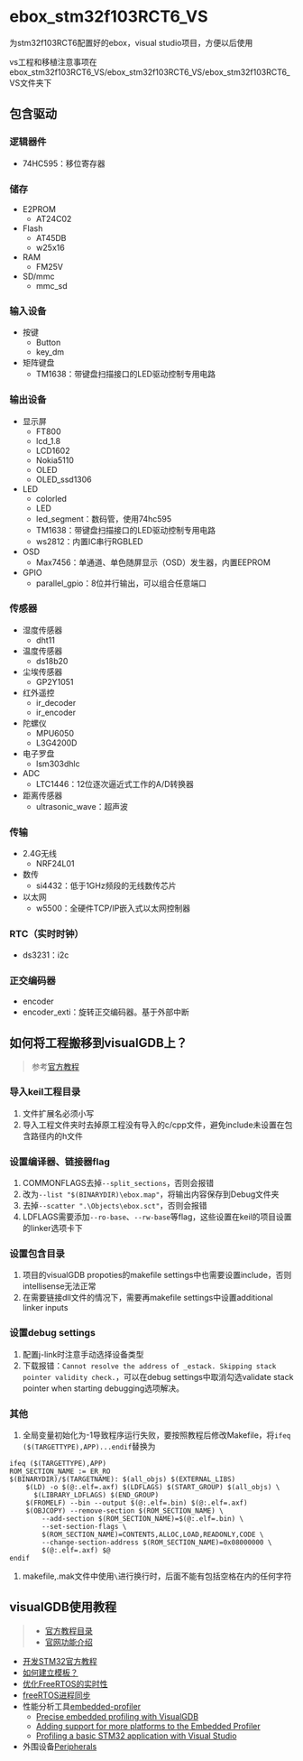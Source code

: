 # ebox_stm32f103RCT6_VS
为stm32f103RCT6配置好的ebox，visual studio项目，方便以后使用

vs工程和移植注意事项在ebox_stm32f103RCT6_VS/ebox_stm32f103RCT6_VS/ebox_stm32f103RCT6_VS文件夹下

## 包含驱动
### 逻辑器件
- 74HC595：移位寄存器
### 储存
- E2PROM
    - AT24C02
- Flash
    - AT45DB
    - w25x16
- RAM
    - FM25V
- SD/mmc
    - mmc_sd
### 输入设备
- 按键
    - Button
    - key_dm
- 矩阵键盘
    - TM1638：带键盘扫描接口的LED驱动控制专用电路
### 输出设备
- 显示屏
    - FT800
    - lcd_1.8
    - LCD1602
    - Nokia5110
    - OLED
    - OLED_ssd1306
- LED
    - colorled
    - LED
    - led_segment：数码管，使用74hc595
    - TM1638：带键盘扫描接口的LED驱动控制专用电路
    - ws2812：内置IC串行RGBLED
- OSD
    - Max7456：单通道、单色随屏显示（OSD）发生器，内置EEPROM
- GPIO
    - parallel_gpio：8位并行输出，可以组合任意端口
### 传感器
- 湿度传感器
    - dht11
- 温度传感器
    - ds18b20
- 尘埃传感器
    - GP2Y1051
- 红外遥控
    - ir_decoder
    - ir_encoder
- 陀螺仪
    - MPU6050
    - L3G4200D
- 电子罗盘
    - lsm303dhlc
- ADC
    - LTC1446：12位逐次逼近式工作的A/D转换器
- 距离传感器
    - ultrasonic_wave：超声波
### 传输
- 2.4G无线
    - NRF24L01
- 数传
    - si4432：低于1GHz频段的无线数传芯片
- 以太网
    - w5500：全硬件TCP/IP嵌入式以太网控制器
### RTC（实时时钟）
- ds3231：i2c
### 正交编码器
- encoder
- encoder_exti：旋转正交编码器。基于外部中断

## 如何将工程搬移到visualGDB上？
> 参考[官方教程](https://visualgdb.com/tutorials/arm/keil/)

### 导入keil工程目录
1. 文件扩展名必须小写
1. 导入工程文件夹时去掉原工程没有导入的c/cpp文件，避免include未设置在包含路径内的h文件

### 设置编译器、链接器flag
1. COMMONFLAGS去掉```--split_sections```，否则会报错
1. 改为```--list "$(BINARYDIR)\ebox.map"```，将输出内容保存到Debug文件夹
1. 去掉```--scatter ".\Objects\ebox.sct"```，否则会报错
1. LDFLAGS需要添加```--ro-base```、```--rw-base```等flag，这些设置在keil的项目设置的linker选项卡下

### 设置包含目录
1. 项目的visualGDB propoties的makefile settings中也需要设置include，否则intellisense无法正常
1. 在需要链接dll文件的情况下，需要再makefile settings中设置additional linker inputs

### 设置debug settings
1. 配置j-link时注意手动选择设备类型
1. 下载报错：```Cannot resolve the address of _estack. Skipping stack pointer validity check.```，可以在debug settings中取消勾选validate stack pointer when starting debugging选项解决。

### 其他
1. 全局变量初始化为-1导致程序运行失败，要按照教程后修改Makefile，将```ifeq ($(TARGETTYPE),APP)...endif```替换为
```
ifeq ($(TARGETTYPE),APP)
ROM_SECTION_NAME := ER_RO
$(BINARYDIR)/$(TARGETNAME): $(all_objs) $(EXTERNAL_LIBS)
    $(LD) -o $(@:.elf=.axf) $(LDFLAGS) $(START_GROUP) $(all_objs) \
      $(LIBRARY_LDFLAGS) $(END_GROUP)
    $(FROMELF) --bin --output $(@:.elf=.bin) $(@:.elf=.axf)
    $(OBJCOPY) --remove-section $(ROM_SECTION_NAME) \
        --add-section $(ROM_SECTION_NAME)=$(@:.elf=.bin) \
        --set-section-flags \
        $(ROM_SECTION_NAME)=CONTENTS,ALLOC,LOAD,READONLY,CODE \
        --change-section-address $(ROM_SECTION_NAME)=0x08000000 \
        $(@:.elf=.axf) $@
endif
```
1. makefile,.mak文件中使用```\```进行换行时，后面不能有包括空格在内的任何字符

## visualGDB使用教程

> - [官方教程目录](https://visualgdb.com/w/tutorials/category/tutorials/)
> - [官网功能介绍](https://visualgdb.com/?features=embedded)

- [开发STM32官方教程](https://visualgdb.com/tutorials/arm/stm32/)
- [如何建立模板？](https://visualgdb.com/tutorials/arm/templates/)
- [优化FreeRTOS的实时性](https://visualgdb.com/tutorials/profiler/realtime/freertos/)
- [freeRTOS进程同步](https://visualgdb.com/tutorials/freertos/mutexes/)
- 性能分析工具[embedded-profiler](https://visualgdb.com/w/tutorials/category/tutorials/profiler/embedded-profiler/)
    - [Precise embedded profiling with VisualGDB](https://visualgdb.com/tutorials/profiler/realtime/usb/)
    - [Adding support for more platforms to the Embedded Profiler](https://visualgdb.com/tutorials/profiler/embedded/sampling/driver/)
    - [Profiling a basic STM32 application with Visual Studio](https://visualgdb.com/tutorials/profiler/embedded/sampling/)
- 外围设备[Peripherals](https://visualgdb.com/w/tutorials/category/tutorials/embedded/stm32_periph/)
